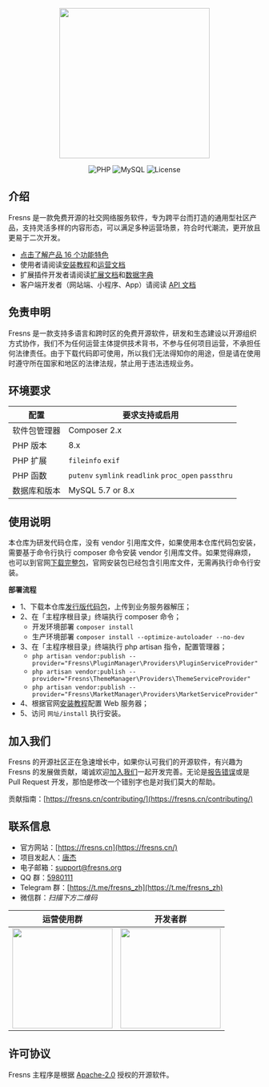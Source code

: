 <p align="center"><a href="https://fresns.cn" target="_blank"><img src="https://cdn.fresns.cn/images/logo.png" width="300"></a></p>

<p align="center">
<img src="https://img.shields.io/badge/PHP-%5E8.0-green" alt="PHP">
<img src="https://img.shields.io/badge/MySQL-%5E5.7%7C%5E8.0-orange" alt="MySQL">
<img src="https://img.shields.io/badge/License-Apache--2.0-blue" alt="License">
</p>

## 介绍

Fresns 是一款免费开源的社交网络服务软件，专为跨平台而打造的通用型社区产品，支持灵活多样的内容形态，可以满足多种运营场景，符合时代潮流，更开放且更易于二次开发。

- [点击了解产品 16 个功能特色](https://fresns.cn/guide/features.html)
- 使用者请阅读[安装教程](https://fresns.cn/guide/install.html)和[运营文档](https://fresns.cn/guide/operating.html)
- 扩展插件开发者请阅读[扩展文档](https://fresns.cn/extensions/)和[数据字典](https://fresns.cn/database/)
- 客户端开发者（网站端、小程序、App）请阅读 [API 文档](https://fresns.cn/api/)

## 免责申明

Fresns 是一款支持多语言和跨时区的免费开源软件，研发和生态建设以开源组织方式协作，我们不为任何运营主体提供技术背书，不参与任何项目运营，不承担任何法律责任。由于下载代码即可使用，所以我们无法得知你的用途，但是请在使用时遵守所在国家和地区的法律法规，禁止用于违法违规业务。

## 环境要求

| 配置 | 要求支持或启用 |
| --- | --- |
| 软件包管理器 | Composer 2.x |
| PHP 版本 | 8.x |
| PHP 扩展 | `fileinfo` `exif` |
| PHP 函数 | `putenv` `symlink` `readlink` `proc_open` `passthru` |
| 数据库和版本 | MySQL 5.7 or 8.x |

## 使用说明

本仓库为研发代码仓库，没有 vendor 引用库文件，如果使用本仓库代码包安装，需要基于命令行执行 composer 命令安装 vendor 引用库文件。如果觉得麻烦，也可以到官网[下载完整包](https://fresns.cn/guide/install.html)，官网安装包已经包含引用库文件，无需再执行命令行安装。

**部署流程**

- 1、下载本仓库[发行版代码包](https://gitee.com/fresns/fresns/releases)，上传到业务服务器解压；
- 2、在「主程序根目录」终端执行 composer 命令；
    - 开发环境部署 `composer install`
    - 生产环境部署 `composer install --optimize-autoloader --no-dev`
- 3、在「主程序根目录」终端执行 php artisan 指令，配置管理器；
    - `php artisan vendor:publish --provider="Fresns\PluginManager\Providers\PluginServiceProvider"`
    - `php artisan vendor:publish --provider="Fresns\ThemeManager\Providers\ThemeServiceProvider"`
    - `php artisan vendor:publish --provider="Fresns\MarketManager\Providers\MarketServiceProvider"`
- 4、根据官网[安装教程](https://fresns.cn/guide/install.html)配置 Web 服务器；
- 5、访问 `网址/install` 执行安装。

## 加入我们

Fresns 的开源社区正在急速增长中，如果你认可我们的开源软件，有兴趣为 Fresns 的发展做贡献，竭诚欢迎[加入我们](https://fresns.cn/community/join.html)一起开发完善。无论是[报告错误](https://fresns.cn/guide/feedback.html)或是 Pull Request 开发，那怕是修改一个错别字也是对我们莫大的帮助。

贡献指南：[https://fresns.cn/contributing/](https://fresns.cn/contributing/)

## 联系信息

- 官方网站：[https://fresns.cn](https://fresns.cn/)
- 项目发起人：[唐杰](https://tangjie.me/)
- 电子邮箱：[support@fresns.org](mailto:support@fresns.org)
- QQ 群：[5980111](https://qm.qq.com/cgi-bin/qm/qr?k=R2pfcPUd4Nyc87AKdkuHP9yJ0MhddUaz&jump_from=webapi)
- Telegram 群：[https://t.me/fresns_zh](https://t.me/fresns_zh)
- 微信群：*扫描下方二维码*

| 运营使用群 | 开发者群 |
| :-: | :-: |
| <img src="https://fresns.cn/assets/wechat/operating.png" width="200"> | <img src="https://fresns.cn/assets/wechat/developer.png" width="200"> |

## 许可协议

Fresns 主程序是根据 [Apache-2.0](https://github.com/fresns/fresns/blob/main/LICENSE) 授权的开源软件。
